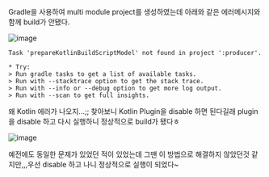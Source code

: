 Gradle을 사용하여 multi module project를 생성하였는데 아래와 같은 에러메시지와 함께 build가 안됐다.

![image](https://user-images.githubusercontent.com/74949294/166398643-aaf16623-9a9c-4abb-9ca1-66775c03f381.png)


```
Task 'prepareKotlinBuildScriptModel' not found in project ':producer'.

* Try:
> Run gradle tasks to get a list of available tasks.
> Run with --stacktrace option to get the stack trace.
> Run with --info or --debug option to get more log output.
> Run with --scan to get full insights.

```

왜 Kotlin 에러가 나오지...;;
찾아보니 Kotlin Plugin을 disable 하면 된다길래 plugin을 disable 하고 다시 실행하니 정상적으로 build가 됐다ㅎ

![image](https://user-images.githubusercontent.com/74949294/166399130-4bc565e0-4225-440d-8c17-146be524c564.png)

예전에도 동일한 문제가 있었던 적이 있었는데 그땐 이 방법으로 해결하지 않았던것 같지만,,,우선 disable 하고 나니 정상적으로 실행이 되었다~


